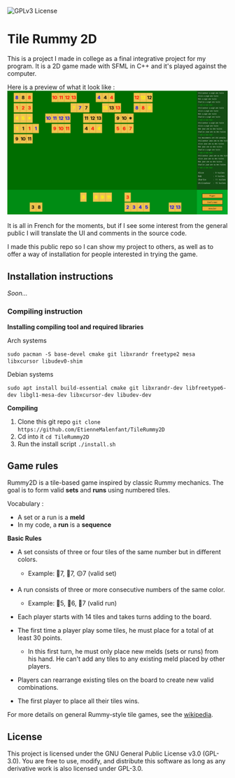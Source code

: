 ![GPLv3 License](https://img.shields.io/badge/License-GPLv3-blue.svg)

# Tile Rummy 2D

This is a project I made in college as a final integrative project for my program.
It is a 2D game made with SFML in C++ and it's played against the computer.

Here is a preview of what it look like :
![game screenshot](assets/game_screenshot.png)

It is all in French for the moments, but if I see some interest from the general public I will translate the UI and comments in the source code.

I made this public repo so I can show my project to others, as well as to offer a way of installation for people interested in trying the game.

## Installation instructions

*Soon...*


### Compiling instruction

**Installing compiling tool and required libraries**

Arch systems
```
sudo pacman -S base-devel cmake git libxrandr freetype2 mesa libxcursor libudev0-shim
```

Debian systems
```
sudo apt install build-essential cmake git libxrandr-dev libfreetype6-dev libgl1-mesa-dev libxcursor-dev libudev-dev
```

**Compiling**

1. Clone this git repo `git clone https://github.com/EtienneMalenfant/TileRummy2D`
2. Cd into it `cd TileRummy2D`
3. Run the install script `./install.sh`

## Game rules

Rummy2D is a tile-based game inspired by classic Rummy mechanics. The goal is to form valid **sets** and **runs** using numbered tiles.

Vocabulary :
- A set or a run is a **meld**
- In my code, a **run** is a **sequence**

**Basic Rules**

- A set consists of three or four tiles of the same number but in different colors.
  - Example: 🔵7, 🔴7, 🟡7 (valid set)

- A run consists of three or more consecutive numbers of the same color.
  - Example: 🔵5, 🔵6, 🔵7 (valid run)

- Each player starts with 14 tiles and takes turns adding to the board.

- The first time a player play some tiles, he must place for a total of at least 30 points.
  - In this first turn, he must only place new melds (sets or runs) from his hand. He can't add any tiles to any existing meld placed by other players.

- Players can rearrange existing tiles on the board to create new valid combinations.

- The first player to place all their tiles wins.

For more details on general Rummy-style tile games, see the [wikipedia](https://en.wikipedia.org/wiki/Rummikub).


## License
This project is licensed under the GNU General Public License v3.0 (GPL-3.0).
You are free to use, modify, and distribute this software as long as any derivative work is also licensed under GPL-3.0.
